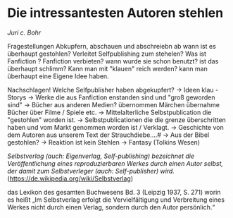 
# Die intressantesten Autoren stehlen
*Juri c. Bohr* 

Fragestellungen
Abkupfern, abschauen und abschreiebn ab wann ist es überhaupt gestohlen?
Verleitet Selfpublishing zum stehelen?
Was ist Fanfiction ?
Fanfiction verbieten?
wann wurde sie schon benutzt?
ist das überhaupt schlimm?
Kann man mit "klauen" reich werden?
kann man überhaupt eine Eigene Idee haben.

Nachschlagen!
Welche Selfpublisher haben abgekupfert?
-> Ideen klau - Storys
-> Werke die aus Fanfiction enstanden sind und "groß geworden sind"
-> Bücher aus anderen Medien? übernommen Märchen übernahme Bücher über Filme / Spiele etc.
-> Mittelalterliche Selbstpublication die "gestohlen" worden ist.
-> Selbstpublicationen die die grenze überschritten haben und vom Markt genommen worden ist / Verklagt.
-> Geschichte von dem Autoren aus unserem Text der Strauchdiebe....#
-> Aus der Bibel gestohlen? 
-> Reaktion ist kein Stehlen
-> Fantasy (Tolkins Wesen)

*Selbstverlag (auch: Eigenverlag, Self-publishing) bezeichnet die Veröffentlichung eines reproduzierbaren Werkes durch einen Autor selbst, der damit zum Selbstverleger (auch: Self-publisher) wird.* (https://de.wikipedia.org/wiki/Selbstverlag)

das Lexikon des gesamten Buchwesens Bd. 3 (Leipzig 1937, S. 271) worin es heißt „Im Selbstverlag erfolgt die Vervielfältigung und Verbreitung eines Werkes nicht durch einen Verlag, sondern durch den Autor persönlich.“
